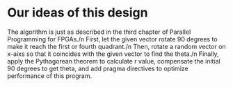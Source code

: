 # Our ideas of this design
The algorithm is just as described in the third chapter of Parallel Programming for FPGAs./n
First, let the given vector rotate 90 degrees to make it reach the first or fourth quadrant./n
Then, rotate a random vector on x-aixs so that it coincides with the given vector to find the theta./n
Finally, apply the Pythagorean theorem to calculate r value, compensate the initial 90 degrees to get theta, and add pragma directives to optimize performance of this program.

